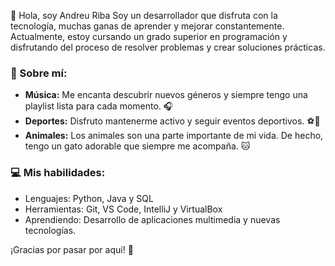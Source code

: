 👋 Hola, soy Andreu Riba
Soy un desarrollador que disfruta con la tecnología, muchas ganas de aprender y mejorar constantemente. Actualmente, estoy cursando un grado superior en programación y disfrutando del proceso de resolver problemas y crear soluciones prácticas.

### 🎵 Sobre mí:  
- **Música:** Me encanta descubrir nuevos géneros y siempre tengo una playlist lista para cada momento. 🎧  
- **Deportes:** Disfruto mantenerme activo y seguir eventos deportivos. ⚽🏀  
- **Animales:** Los animales son una parte importante de mi vida. De hecho, tengo un gato adorable que siempre me acompaña. 🐱
  
### 💻 Mis habilidades:  
- Lenguajes: Python, Java y SQL 
- Herramientas: Git, VS Code, IntelliJ y VirtualBox 
- Aprendiendo: Desarrollo de aplicaciones multimedia y nuevas tecnologías.  

¡Gracias por pasar por aquí! 🚀  



<!---
AndreuRiba/AndreuRiba is a ✨ special ✨ repository because its `README.md` (this file) appears on your GitHub profile.
You can click the Preview link to take a look at your changes.
--->
